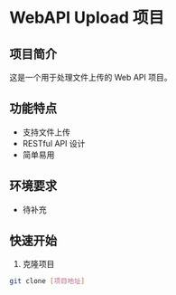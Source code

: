 # WebAPI Upload 项目

## 项目简介
这是一个用于处理文件上传的 Web API 项目。

## 功能特点
- 支持文件上传
- RESTful API 设计
- 简单易用

## 环境要求
- 待补充

## 快速开始
1. 克隆项目
```bash
git clone [项目地址]